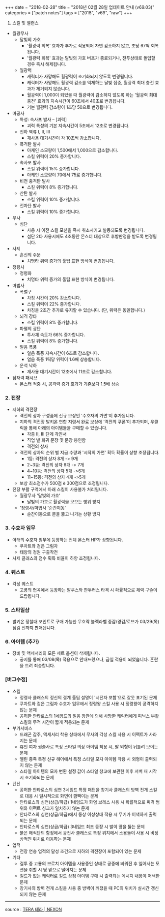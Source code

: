 +++
date = "2018-02-28"
title = "2018년 02월 28일 업데이트 안내 (v69.03)"
categories = ["patch notes"]
tags = ["2018", "v69", "raw"]
+++

1. 스킬 및 밸런스
- 월광무사
  - 달빛의 가호
    - '월광력 회복' 효과가 추가로 적용되어 자연 감소하지 않고, 초당 67씩 회복됩니다.
    - '월광력 회복' 효과는 달빛의 가호 버프가 종료되거나, 전투상태로 돌입할 경우 즉시 해제됩니다.
  - 월광력
    - 캐릭터가 사망해도 월광력이 초기화되지 않도록 변경됩니다.
    - 캐릭터가 사망해도 월광력 감소를 억제하는 달빛 집중, 월광력 최대 충전 효과가 제거되지 않습니다.
    - 월광력이 1,000이 되었을 때 월광력이 감소하지 않도록 하는 '월광력 최대 충전' 효과의 지속시간이 60초에서 40초로 변경됩니다.
    - 기본 월광력 감소량이 1초당 50으로 변경됩니다.
- 마공사
  - 특성: 속사포 발사 – [괴력]
    - 괴력 특성의 기본 지속시간이 5초에서 12초로 변경됩니다.
  - 전하 역류 I, II, III
    - 재사용 대기시간이 각 10초씩 감소합니다.
  - 폭격탄 발사
    - 아케인 소모량이 1,500에서 1,000으로 감소합니다.
    - 스킬 위력이 20% 증가합니다.
  - 속사포 발사
    - 스킬 위력이 15% 증가합니다.
    - 아케인 소모량이 70에서 75로 증가합니다.
  - 비전 충격탄 발사
    - 스킬 위력이 8% 증가합니다.
  - 산탄 발사
    - 스킬 위력이 10% 증가합니다.
  - 전자탄 발사
    - 스킬 위력이 10% 증가합니다.
- 무사
  - 섬단
    - 사용 시 이전 스킬 모션을 즉시 취소시키고 발동되도록 변경됩니다.
    - 섬단 2타 사용시에도 4초동안 몬스터 대상으로 후방판정을 받도록 변경됩니다.
- 사제
  - 혼신의 주문
    - 치명타 위력 증가의 툴팁 표현 방식이 변경됩니다.
- 정령사
  - 정령화
    - 치명타 위력 증가의 툴팁 표현 방식이 변경됩니다.
- 마법사
  - 폭렬구
    - 차징 시간이 20% 감소합니다.
    - 스킬 위력이 22% 증가합니다.
    - 차징을 2초간 추가로 유지할 수 있습니다. (단, 위력은 동일합니다.)
  - 뇌격 강타
    - 스킬 위력이 8% 증가합니다.
  - 파멸의 광탄
    - 투사체 속도가 66% 증가합니다.
    - 스킬 위력이 8% 증가합니다.
  - 얼음 폭풍
    - 얼음 폭풍 지속시간이 6초로 감소합니다.
    - 얼음 폭풍 1틱당 위력이 1.6배 상승합니다.
  - 운석 낙하
    - 재사용 대기시간이 12초에서 11초로 감소합니다.
- 잠재력 패시브
  - 몬스터 적중 시, 공격력 증가 효과가 기존보다 1.5배 상승

### 2. 전장
- 지하의 격전장
  - 격전의 상자 구성품에 신규 보상인 '수호자의 가면'이 추가됩니다.
  - 지하의 격전장 발키온 연합 지령서 완료 보상에 '격전의 쿠폰'이 추가되며, 우클릭을 통해 아래의 아이템들을 구매할 수 있습니다.
    - 각종 II, III 단계 각인서
    - 직업 별 희귀 문장 및 문장 봉인함
    - 격전의 상자
  - 격전의 상자의 순위 별 지급 수량과 '시작의 가면' 획득 확률이 상향 조정됩니다.
    - 1등: 격전의 상자 8개 -> 9개
    - 2~3등: 격전의 상자 6개 -> 7개
    - 4~10등: 격전의 상자 5개 ->6개
    - 11~15등: 격전의 상자 4개 ->5개
  - 보상 최소점수가 500점 è 300점으로 조정됩니다.
- 전장 부활 구역에서 아래 스킬이 사용불가 처리됩니다.
  - 월광무사 '달빛의 가호'
    - 달빛의 가호로 월광력을 모으는 행위 방지
  - '정령사/마법사 '순간이동'
    - 순간이동으로 문을 뚫고 나가는 상황 방지

### 3. 수호자 임무
- 아래의 수호자 임무에 등장하는 전체 몬스터 HP가 상향됩니다.
  - 쿠차트와 검은 그림자
  - 태양의 정원 구출작전
- 사제 클래스의 점수 획득 비율이 하향 조정됩니다.

### 4. 퀘스트
- 각성 퀘스트
  - 고룡의 협곡에서 등장하는 알쿠스와 판두러스 타격 시 확률적으로 체력 구슬이 드랍됩니다.

### 5. 스타일샵
- 발키온 정찰대 포인트로 구매 가능한 무흐락 블랙라벨 중갑/경갑/로브가 03/29(목) 점검 전까지 판매됩니다.

### 6. 아이템 (추가)
- 장비 및 액세서리의 모든 세트 옵션이 삭제됩니다. 
  - 공지를 통해 03/08(목) 적용으로 안내드렸으나, 금일 적용이 되었습니다. 혼란을 드려 죄송합니다. 

### [버그수정]
- 스킬
  - 정령사 클래스의 정신의 결계 툴팁 설명이 '시전자 포함'으로 잘못 표기된 문제
  - 쿠차트와 검은 그림자 수호자 임무에서 정령왕 스킬 사용 시 정령왕이 공격하지 않는 문제
  - 공허한 안타로스의 1네임드의 얼음 장판에 의해 사망한 캐릭터에게 피닉스 부활 스킬의 무적 시간이 짧게 적용되는 문제
- 부가서비스
  - 드래곤 갑주, 액세서리 착용 상태에서 무사의 각성 스킬 사용 시 이펙트가 사라지는 문제
  - 휴먼 여자 권술사로 특정 스타일 의상 아이템 착용 시, 팔 외형이 뒤틀려 보이는 문제
  - 엘린 종족 특정 신규 헤어에서 특정 스타일 모자 아이템 착용 시 외형이 출력되지 않는 문제
  - 스타일 아이템의 모자 변환 설정 값이 스타일 창고에 보관한 이후 서버 재 시작 시 초기화되는 문제
- 던전
  - 공허한 안타로스의 심연 3네임드 특정 패턴을 창기사 클래스의 방벽 전개 스킬로 대응 시 일시적으로 화면이 깜빡이는 문제
  - 안타로스의 심연(상급/하급) 1네임드가 화염 브레스 사용 시 확률적으로 피격 범위와 이펙트 싱크가 일치하지 않는 문제
  - 안타로스의 심연(상급/하급)에서 동상 이상상태 적용 시 무기가 어색하게 출력되는 문제
  - 안타로스의 심연(상급/하급) 3네임드 최초 등장 시 발이 땅을 뚫는 문제
  - 붉은 해적단의 함정에서 광전사 클래스로 특정 위치에서 소용돌이 사용 시 비정상적인 위치로 이동하는 문제
- 업적
  - 전장 연승 업적의 달성 조건으로 지하의 격전장이 포함되어 있는 문제
- 기타
  - 결투 중 고룡의 브로치 아이템을 사용중인 상태로 공중에 띄워진 후 일어서는 모션을 취할 시 땅 밑으로 떨어지는 문제
  - 길드가 없는 캐릭터로 길드 상점 아이템 구매 시 출력되는 메시지 내용이 어색한 문제
  - 창기사의 방벽 전개 스킬을 사용 중 방벽이 깨졌을 때 PC의 위치가 실시간 갱신되지 않는 문제

----

source : [TERA 테라 | NEXON](http://tera.nexon.com/news/update/view.aspx?n4articlesn=321)

